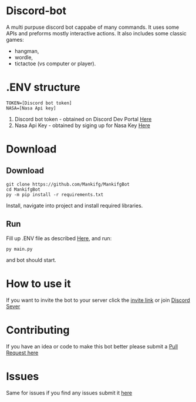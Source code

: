 # Discord-bot
A multi purpuse discord bot cappabe of many commands. It uses some APIs and preforms mostly interactive actions. It also includes some classic games:
* hangman,
* wordle,
* tictactoe (vs computer or player).

# .ENV structure

```
TOKEN=[Discord bot token]
NASA=[Nasa Api key]
```

1. Discord bot token - obtained on Discord Dev Portal [Here](https://discord.com/developers/applications)
2. Nasa Api Key - obtained by siging up for Nasa Key [Here](https://api.nasa.gov/#signUp)

# Download
## Download
```
git clone https://github.com/Mankifg/MankifgBot
cd MankifgBot
py -m pip install -r requirements.txt
```
Install, navigate into project and install required libraries.
## Run
Fill up .ENV file as described [Here](https://github.com/Mankifg/MankifgBot#env-structure), and run:
```
py main.py
```
and bot should start.

# How to use it
If you want to invite the bot to your server click the [invite link](https://discord.com/api/oauth2/authorize?client_id=811338711048388708&permissions=137707912288&scope=bot) or join [Discord Sever](https://discord.gg/bCMeynf9dC)

# Contributing
If you have an idea or code to make this bot better please submit a [Pull Request here](https://github.com/Mankifg/MankifgBot/pulls)

# Issues
Same for issues if you find any issues submit it [here](https://github.com/Mankifg/MankifgBot/issues)